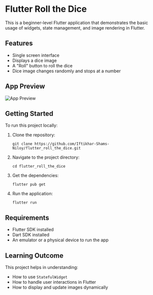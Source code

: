 <h1>Flutter Roll the Dice</h1>

<p>
  This is a beginner-level Flutter application that demonstrates the basic usage of
  widgets, state management, and image rendering in Flutter.
</p>

<h2>Features</h2>
<ul>
  <li>Single screen interface</li>
  <li>Displays a dice image</li>
  <li>A "Roll" button to roll the dice</li>
  <li>Dice image changes randomly and stops at a number</li>
</ul>

<h2>App Preview</h2>
<p>
  <img src="___" alt="App Preview" />
</p>

<h2>Getting Started</h2>
<p>
  To run this project locally:
</p>
<ol>
  <li>Clone the repository:</li>
  <pre><code>git clone https://github.com/Iftikhar-Shams-Niloy/flutter_roll_the_dice.git</code></pre>
  <li>Navigate to the project directory:</li>
  <pre><code>cd flutter_roll_the_dice</code></pre>
  <li>Get the dependencies:</li>
  <pre><code>flutter pub get</code></pre>
  <li>Run the application:</li>
  <pre><code>flutter run</code></pre>
</ol>

<h2>Requirements</h2>
<ul>
  <li>Flutter SDK installed</li>
  <li>Dart SDK installed</li>
  <li>An emulator or a physical device to run the app</li>
</ul>

<h2>Learning Outcome</h2>
<p>
  This project helps in understanding:
</p>
<ul>
  <li>How to use <code>StatefulWidget</code></li>
  <li>How to handle user interactions in Flutter</li>
  <li>How to display and update images dynamically</li>
</ul>
